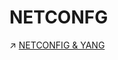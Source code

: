# NETCONFG
↗ [NETCONFIG & YANG](../../../📌%20Computer%20Networking%20Basics/0x01%20Application%20Layer/🚔%20Network%20Managements%20&%20Standards/NETCONFIG%20&%20YANG/NETCONFIG%20&%20YANG.md)

